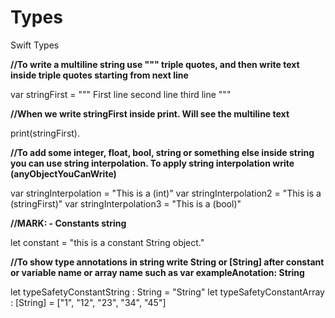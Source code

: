 # Types
Swift Types

**//To write a multiline string use """ triple quotes, and then write text inside triple quotes starting from next line** 

var stringFirst = """
First line 
second line 
third line
"""

**//When we write  stringFirst  inside print. Will see the multiline text**

print(stringFirst). 

**//To add some integer, float, bool, string or something else inside string you can use  string interpolation. To apply string interpolation write \(anyObjectYouCanWrite)**

var stringInterpolation = "This is a \(int)"
var stringInterpolation2 = "This is a \(stringFirst)"
var stringInterpolation3 = "This is a \(bool)"

**//MARK: - Constants string**

let constant = "this is a constant String object."

**//To show type annotations in string write String or [String] after constant or variable name or array name such as var exampleAnotation: String**


let typeSafetyConstantString : String = "String"
let typeSafetyConstantArray : [String] = ["1", "12", "23", "34", "45"]
